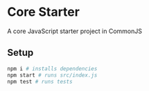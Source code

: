 # Core Starter

A core JavaScript starter project in CommonJS

## Setup

```bash
npm i # installs dependencies
npm start # runs src/index.js
npm test # runs tests
```
